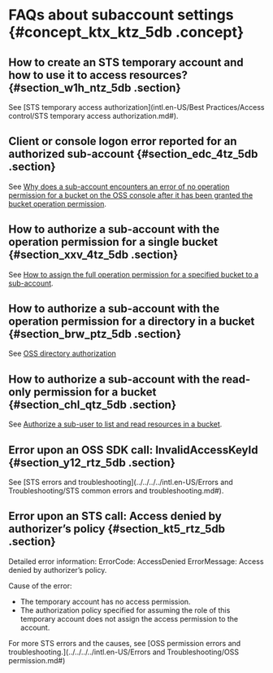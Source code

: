 # FAQs about subaccount settings {#concept_ktx_ktz_5db .concept}

## How to create an STS temporary account and how to use it to access resources? {#section_w1h_ntz_5db .section}

See [STS temporary access authorization](intl.en-US/Best Practices/Access control/STS temporary access authorization.md#).

## Client or console logon error reported for an authorized sub-account {#section_edc_4tz_5db .section}

See [Why does a sub-account encounters an error of no operation permission for a bucket on the OSS console after it has been granted the bucket operation permission](https://www.alibabacloud.com/help/doc-detail/39716.htm).

## How to authorize a sub-account with the operation permission for a single bucket {#section_xxv_4tz_5db .section}

See [How to assign the full operation permission for a specified bucket to a sub-account](https://www.alibabacloud.com/help/doc-detail/39717.htm).

## How to authorize a sub-account with the operation permission for a directory in a bucket {#section_brw_ptz_5db .section}

See [OSS directory authorization](https://www.alibabacloud.com/help/doc-detail/39712.htm)

## How to authorize a sub-account with the read-only permission for a bucket {#section_chl_qtz_5db .section}

See [Authorize a sub-user to list and read resources in a bucket](https://www.alibabacloud.com/help/doc-detail/58905.htm#concept-ohn-ypx-ydb-section-jpq-1px-ydb).

## Error upon an OSS SDK call: InvalidAccessKeyId {#section_y12_rtz_5db .section}

See [STS errors and troubleshooting](../../../../intl.en-US/Errors and Troubleshooting/STS common errors and troubleshooting.md#).

## Error upon an STS call: Access denied by authorizer’s policy {#section_kt5_rtz_5db .section}

Detailed error information: ErrorCode: AccessDenied ErrorMessage: Access denied by authorizer’s policy.

Cause of the error:

-   The temporary account has no access permission.
-   The authorization policy specified for assuming the role of this temporary account does not assign the access permission to the account.

For more STS errors and the causes, see [OSS permission errors and troubleshooting.](../../../../intl.en-US/Errors and Troubleshooting/OSS permission.md#)

